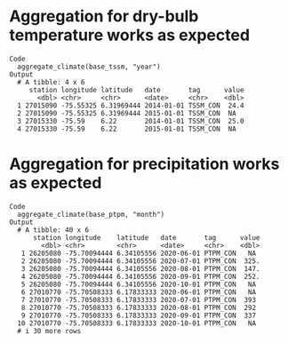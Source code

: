 # Aggregation for dry-bulb temperature works as expected

    Code
      aggregate_climate(base_tssm, "year")
    Output
      # A tibble: 4 x 6
         station longitude latitude   date       tag      value
           <dbl> <chr>     <chr>      <date>     <chr>    <dbl>
      1 27015090 -75.55325 6.31969444 2014-01-01 TSSM_CON  24.4
      2 27015090 -75.55325 6.31969444 2015-01-01 TSSM_CON  NA  
      3 27015330 -75.59    6.22       2014-01-01 TSSM_CON  25.0
      4 27015330 -75.59    6.22       2015-01-01 TSSM_CON  NA  

# Aggregation for precipitation works as expected

    Code
      aggregate_climate(base_ptpm, "month")
    Output
      # A tibble: 40 x 6
          station longitude    latitude   date       tag      value
            <dbl> <chr>        <chr>      <date>     <chr>    <dbl>
       1 26205080 -75.70094444 6.34105556 2020-06-01 PTPM_CON   NA 
       2 26205080 -75.70094444 6.34105556 2020-07-01 PTPM_CON  325.
       3 26205080 -75.70094444 6.34105556 2020-08-01 PTPM_CON  147.
       4 26205080 -75.70094444 6.34105556 2020-09-01 PTPM_CON  252.
       5 26205080 -75.70094444 6.34105556 2020-10-01 PTPM_CON   NA 
       6 27010770 -75.70508333 6.17833333 2020-06-01 PTPM_CON   NA 
       7 27010770 -75.70508333 6.17833333 2020-07-01 PTPM_CON  393 
       8 27010770 -75.70508333 6.17833333 2020-08-01 PTPM_CON  292 
       9 27010770 -75.70508333 6.17833333 2020-09-01 PTPM_CON  337 
      10 27010770 -75.70508333 6.17833333 2020-10-01 PTPM_CON   NA 
      # i 30 more rows

